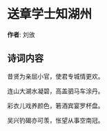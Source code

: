 # 送章学士知湖州

**作者**: 刘攽

## 诗词内容

昔贤为亲屈小官，使君专城情更欢。

连山大湖水凝碧，高盖驷马车涂丹。

彩衣儿戏养颜色，箬酒宾宴罗杯盘。

吴兴钓碣亦可羡，怅望从事空南冠。

